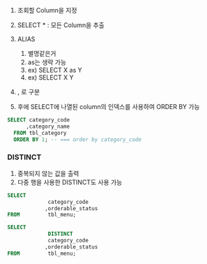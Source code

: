 1.  조회할 Column을 지정
2. SELECT * : 모든 Column을 추출
3. ALIAS
	1. 별명같은거
	2. as는 생략 가능
	3. ex) SELECT X as Y
	4. ex) SELECT X Y
		
4. , 로 구분
5. 후에 SELECT에 나열된 column의 인덱스를 사용하여 ORDER BY 가능

```SQL
SELECT category_code
	  ,category_name
  FROM tbl_category
  ORDER BY 1; -- === order by category_code
```


### DISTINCT
1. 중복되지 않는 값을 출력
2. 다중 행을 사용한 DISTINCT도 사용 가능

```SQL
SELECT	 
			 category_code
			,orderable_status
FROM		 tbl_menu;
```

```SQL
SELECT	 
			 DISTINCT
			 category_code
			,orderable_status
FROM		 tbl_menu;
```